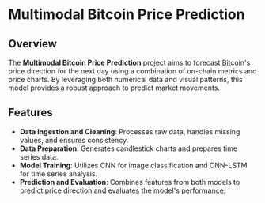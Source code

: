 # Multimodal Bitcoin Price Prediction

## Overview

The **Multimodal Bitcoin Price Prediction** project aims to forecast Bitcoin's price direction for the next day using a combination of on-chain metrics and price charts. By leveraging both numerical data and visual patterns, this model provides a robust approach to predict market movements.

## Features

- **Data Ingestion and Cleaning**: Processes raw data, handles missing values, and ensures consistency.
- **Data Preparation**: Generates candlestick charts and prepares time series data.
- **Model Training**: Utilizes CNN for image classification and CNN-LSTM for time series analysis.
- **Prediction and Evaluation**: Combines features from both models to predict price direction and evaluates the model's performance.